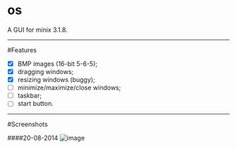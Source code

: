 os
==

A GUI for minix 3.1.8.

***
#Features
- [x] BMP images (16-bit 5-6-5);
- [x] dragging windows;
- [x] resizing windows (buggy);
- [ ] minimize/maximize/close windows;
- [ ] taskbar;
- [ ] start button.

***
#Screenshots

####20-08-2014
![image](http://i.imgur.com/RxrTWO8.png)
